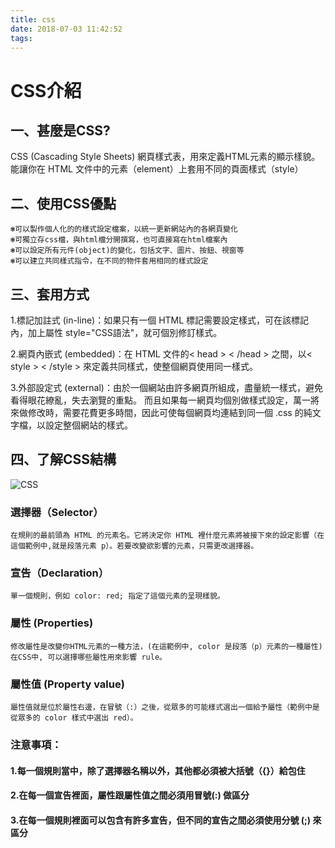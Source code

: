```yaml
---
title: css
date: 2018-07-03 11:42:52
tags:
---
```

# CSS介紹
## 一、甚麼是CSS?
CSS (Cascading Style Sheets) 網頁樣式表，用來定義HTML元素的顯示樣貌。能讓你在 HTML 文件中的元素（element）上套用不同的頁面樣式（style）
## 二、使用CSS優點
    ❃可以製作個人化的的樣式設定檔案，以統一更新網站內的各網頁變化
    ❃可獨立存css檔，與html檔分開撰寫，也可直接寫在html檔案內
    ❃可以設定所有元件(object)的變化，包括文字、圖片、按鈕、視窗等
    ❃可以建立共同樣式指令，在不同的物件套用相同的樣式設定
## 三、套用方式
1.標記加註式 (in-line)：如果只有一個 HTML 標記需要設定樣式，可在該標記內，加上屬性 style="CSS語法"，就可個別修訂樣式。

2.網頁內嵌式 (embedded)：在 HTML 文件的< head > < /head > 之間，以< style > < /style > 來定義共同樣式，使整個網頁使用同一樣式。

3.外部設定式 (external)：由於一個網站由許多網頁所組成，盡量統一樣式，避免看得眼花繚亂，失去瀏覽的重點。 而且如果每一網頁均個別做樣式設定，萬一將來做修改時，需要花費更多時間，因此可使每個網頁均連結到同一個 .css 的純文字檔，以設定整個網站的樣式。
## 四、了解CSS結構
![CSS](pic/CSS.png)
### 選擇器（Selector）
    在規則的最前頭為 HTML 的元素名。它將決定你 HTML 裡什麼元素將被接下來的設定影響（在這個範例中,就是段落元素 p）。若要改變欲影響的元素，只需更改選擇器。
### 宣告（Declaration）
    單一個規則，例如 color: red; 指定了這個元素的呈現樣貌。
### 屬性 (Properties)
    修改屬性是改變你HTML元素的一種方法，(在這範例中, color 是段落（p）元素的一種屬性)在CSS中, 可以選擇哪些屬性用來影響 rule。
### 屬性值 (Property value)
    屬性值就是位於屬性右邊，在冒號（:）之後，從眾多的可能樣式選出一個給予屬性（範例中是從眾多的 color 樣式中選出 red）。
### 注意事項：
#### 1.每一個規則當中，除了選擇器名稱以外，其他都必須被大括號（{}）給包住
#### 2.在每一個宣告裡面，屬性跟屬性值之間必須用冒號(:) 做區分
#### 3.在每一個規則裡面可以包含有許多宣告，但不同的宣告之間必須使用分號 (;) 來區分